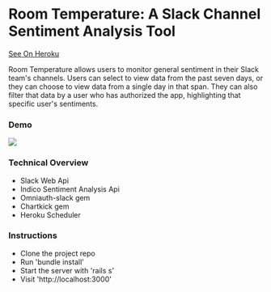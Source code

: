 Room Temperature: A Slack Channel Sentiment Analysis Tool
=====================


[See On Heroku](http://room-temperature.herokuapp.com/dashboard)

Room Temperature allows users to monitor general sentiment in their Slack team's channels. Users can select to view data from the past seven days, or they can choose to view data from a single day in that span. They can also filter that data by a user who has authorized the app, highlighting that specific user's sentiments.

### Demo

![](http://g.recordit.co/pSyxDnY5U6.gif)

### Technical Overview

* Slack Web Api
* Indico Sentiment Analysis Api
* Omniauth-slack gem
* Chartkick gem
* Heroku Scheduler


### Instructions

* Clone the project repo
* Run 'bundle install'
* Start the server with 'rails s'
* Visit 'http://localhost:3000'
